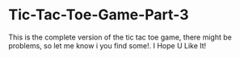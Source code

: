 # Tic-Tac-Toe-Game-Part-3
This is the complete version of the tic tac toe game, there might be problems, so let me know i you find some!. I Hope U Like It!
